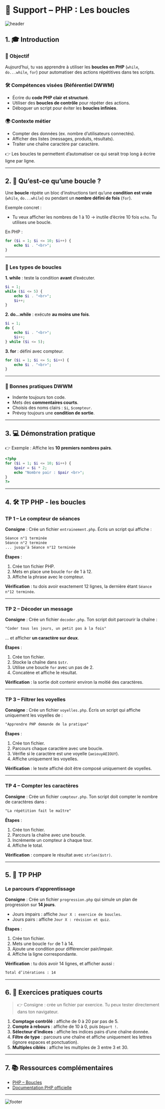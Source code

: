 # 📘 Support – PHP : Les boucles

![header](https://capsule-render.vercel.app/api?type=waving\&color=gradient\&height=200\&section=header\&text=Les%20Boucles-PHP\&fontSize=40\&fontAlignY=35\&desc=while%20do...while%20for\&descAlignY=55\&descAlign=50)

## 1. 🎓 Introduction

### 🎯 Objectif

Aujourd’hui, tu vas apprendre à utiliser les **boucles en PHP** (`while`, `do...while`, `for`) pour automatiser des actions répétitives dans tes scripts.

### 🛠️ Compétences visées (Référentiel DWWM)

* Écrire du **code PHP clair et structuré**.
* Utiliser des **boucles de contrôle** pour répéter des actions.
* Déboguer un script pour éviter les **boucles infinies**.

### 🌍 Contexte métier

* Compter des données (ex. nombre d’utilisateurs connectés).
* Afficher des listes (messages, produits, résultats).
* Traiter une chaîne caractère par caractère.

👉 Les boucles te permettent d’automatiser ce qui serait trop long à écrire ligne par ligne.

---

## 2. 🔹 Qu’est-ce qu’une boucle ?

Une **boucle** répète un bloc d’instructions tant qu’une **condition est vraie** (`while`, `do...while`) ou pendant un **nombre défini de fois** (`for`).

Exemple concret :

* Tu veux afficher les nombres de 1 à 10 → inutile d’écrire 10 fois `echo`. Tu utilises une boucle.

En PHP :

```php
for ($i = 1; $i <= 10; $i++) {
    echo $i . "<br>";
}
```

---

### 🔹 Les types de boucles

**1. while** : teste la condition **avant** d’exécuter.

```php
$i = 1;
while ($i <= 5) {
    echo $i . "<br>";
    $i++;
}
```

**2. do...while** : exécute **au moins une fois**.

```php
$i = 1;
do {
    echo $i . "<br>";
    $i++;
} while ($i <= 5);
```

**3. for** : défini avec compteur.

```php
for ($i = 1; $i <= 5; $i++) {
    echo $i . "<br>";
}
```

---

### 🔹 Bonnes pratiques DWWM

* Indente toujours ton code.
* Mets des **commentaires courts**.
* Choisis des noms clairs : `$i`, `$compteur`.
* Prévoy toujours une **condition de sortie**.

---

## 3. 💻 Démonstration pratique

👉 Exemple : Affiche les **10 premiers nombres pairs**.

```php
<?php
for ($i = 1; $i <= 10; $i++) {
    $pair = $i * 2;
    echo "Nombre pair : $pair <br>";
}
?>
```

---

## 4. 🛠️ TP PHP - les boucles

### TP 1 – Le compteur de séances

**Consigne** :
Crée un fichier `entrainement.php`. Écris un script qui affiche :

```html
Séance n°1 terminée  
Séance n°2 terminée  
... jusqu’à Séance n°12 terminée
```

**Étapes** :

1. Crée ton fichier PHP.
2. Mets en place une boucle `for` de 1 à 12.
3. Affiche la phrase avec le compteur.

**Vérification** : tu dois avoir exactement 12 lignes, la dernière étant `Séance n°12 terminée`.

---

### TP 2 – Décoder un message

**Consigne** :
Crée un fichier `decoder.php`. Ton script doit parcourir la chaîne :

```html
"Coder tous les jours, un petit pas à la fois"
```

… et afficher **un caractère sur deux**.

**Étapes** :

1. Crée ton fichier.
2. Stocke la chaîne dans `$str`.
3. Utilise une boucle `for` avec un pas de 2.
4. Concatène et affiche le résultat.

**Vérification** : la sortie doit contenir environ la moitié des caractères.

---

### TP 3 – Filtrer les voyelles

**Consigne** :
Crée un fichier `voyelles.php`. Écris un script qui affiche uniquement les voyelles de :

```html
"Apprendre PHP demande de la pratique"
```

**Étapes** :

1. Crée ton fichier.
2. Parcours chaque caractère avec une boucle.
3. Vérifie si le caractère est une voyelle (`aeiouyAEIOUY`).
4. Affiche uniquement les voyelles.

**Vérification** : le texte affiché doit être composé uniquement de voyelles.

---

### TP 4 – Compter les caractères

**Consigne** :
Crée un fichier `compteur.php`. Ton script doit compter le nombre de caractères dans :

```html
"La répétition fait le maître"
```

**Étapes** :

1. Crée ton fichier.
2. Parcours la chaîne avec une boucle.
3. Incrémente un compteur à chaque tour.
4. Affiche le total.

**Vérification** : compare le résultat avec `strlen($str)`.

---

## 5. 🚀 TP PHP

### Le parcours d’apprentissage

**Consigne** :
Crée un fichier `progression.php` qui simule un plan de progression sur **14 jours**.

* Jours impairs : affiche `Jour X : exercice de boucles`.
* Jours pairs : affiche `Jour X : révision et quiz`.

**Étapes** :

1. Crée ton fichier.
2. Mets une boucle `for` de 1 à 14.
3. Ajoute une condition pour différencier pair/impair.
4. Affiche la ligne correspondante.

**Vérification** : tu dois avoir 14 lignes, et afficher aussi :

```html
Total d’itérations : 14
```

---

## 6. 🔧 Exercices pratiques courts

> 👉 Consigne : crée un fichier par exercice. Tu peux tester directement dans ton navigateur.

1. **Comptage contrôlé** : affiche de 0 à 20 par pas de 5.
2. **Compte à rebours** : affiche de 10 à 0, puis `Départ !`.
3. **Sélecteur d’indices** : affiche les indices pairs d’une chaîne donnée.
4. **Filtre de type** : parcours une chaîne et affiche uniquement les lettres (ignore espaces et ponctuation).
5. **Multiples ciblés** : affiche les multiples de 3 entre 3 et 30.

---

## 7. 📚 Ressources complémentaires

* [PHP – Boucles](https://www.php.net/manual/fr/control-structures.for.php)
* [Documentation PHP officielle](https://www.php.net/manual/fr/)

---

![footer](https://capsule-render.vercel.app/api?type=waving\&color=gradient\&height=120\&section=footer\&text=%F0%9F%8C%9F%20Continue%20ta%20progression%20en%20PHP%20!%20%F0%9F%9A%80\&fontSize=22)
